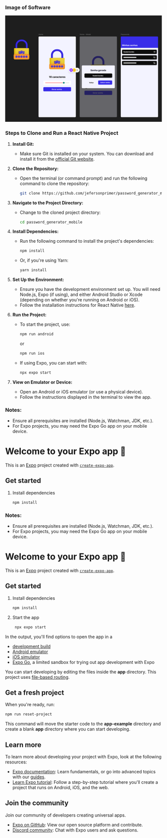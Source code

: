 ### Image of Software

![image of software](assets/images/software-image.png)

### Steps to Clone and Run a React Native Project

1. **Install Git:**
   - Make sure Git is installed on your system. You can download and install it from the [official Git website](https://git-scm.com/).

2. **Clone the Repository:**
   - Open the terminal (or command prompt) and run the following command to clone the repository:
     ```bash
     git clone https://github.com/jefersonprimer/password_generator_mobile
     ```

3. **Navigate to the Project Directory:**
   - Change to the cloned project directory:
     ```bash
     cd password_generator_mobile
     ```

4. **Install Dependencies:**
   - Run the following command to install the project's dependencies:
     ```bash
     npm install
     ```
   - Or, if you're using Yarn:
     ```bash
     yarn install
     ```

5. **Set Up the Environment:**
   - Ensure you have the development environment set up. You will need Node.js, Expo (if using), and either Android Studio or Xcode (depending on whether you're running on Android or iOS).
   - Follow the installation instructions for React Native [here](https://reactnative.dev/docs/environment-setup).

6. **Run the Project:**
   - To start the project, use:
     ```bash
     npm run android
     ```
     or
     ```bash
     npm run ios
     ```
   - If using Expo, you can start with:
     ```bash
     npx expo start
     ```

7. **View on Emulator or Device:**
   - Open an Android or iOS emulator (or use a physical device).
   - Follow the instructions displayed in the terminal to view the app.

### Notes:
- Ensure all prerequisites are installed (Node.js, Watchman, JDK, etc.).
- For Expo projects, you may need the Expo Go app on your mobile device.



# Welcome to your Expo app 👋

This is an [Expo](https://expo.dev) project created with [`create-expo-app`](https://www.npmjs.com/package/create-expo-app).

## Get started

1. Install dependencies

   ```bash
   npm install


### Notes:
- Ensure all prerequisites are installed (Node.js, Watchman, JDK, etc.).
- For Expo projects, you may need the Expo Go app on your mobile device.



# Welcome to your Expo app 👋

This is an [Expo](https://expo.dev) project created with [`create-expo-app`](https://www.npmjs.com/package/create-expo-app).

## Get started

1. Install dependencies

   ```bash
   npm install
   ```

2. Start the app

   ```bash
    npx expo start
   ```

In the output, you'll find options to open the app in a

- [development build](https://docs.expo.dev/develop/development-builds/introduction/)
- [Android emulator](https://docs.expo.dev/workflow/android-studio-emulator/)
- [iOS simulator](https://docs.expo.dev/workflow/ios-simulator/)
- [Expo Go](https://expo.dev/go), a limited sandbox for trying out app development with Expo

You can start developing by editing the files inside the **app** directory. This project uses [file-based routing](https://docs.expo.dev/router/introduction).

## Get a fresh project

When you're ready, run:

```bash
npm run reset-project
```

This command will move the starter code to the **app-example** directory and create a blank **app** directory where you can start developing.

## Learn more

To learn more about developing your project with Expo, look at the following resources:

- [Expo documentation](https://docs.expo.dev/): Learn fundamentals, or go into advanced topics with our [guides](https://docs.expo.dev/guides).
- [Learn Expo tutorial](https://docs.expo.dev/tutorial/introduction/): Follow a step-by-step tutorial where you'll create a project that runs on Android, iOS, and the web.

## Join the community

Join our community of developers creating universal apps.

- [Expo on GitHub](https://github.com/expo/expo): View our open source platform and contribute.
- [Discord community](https://chat.expo.dev): Chat with Expo users and ask questions.
